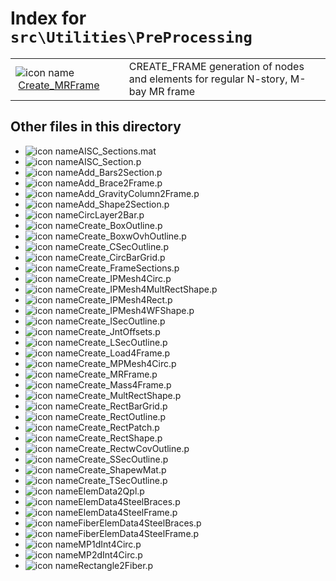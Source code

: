 <!-- <!DOCTYPE html> -->
<!-- <html lang="en"> -->
<!-- <body> -->
<!-- <a name="_top"></a>
<table width="100%"><tr><td align="left"><a href="../../../index.md"><img alt="<" border="0" src="../../../left.png">&nbsp;Master index</a></td>
<td align="right"><a href="index.md">Index for `src\Utilities\PreProcessing`&nbsp;<img alt=">" border="0" src="../../../right.png"></a></td></tr></table> -->

# Index for `src\Utilities\PreProcessing`

<table>
<tr><td><img src="../../../matlab_logo.png" alt="icon name" class="icon">&nbsp;<a href="Create_MRFrame">Create_MRFrame</a></td><td>CREATE_FRAME generation of nodes and elements for regular N-story, M-bay MR frame </td></tr></table>

## Other files in this directory

<ul>
<li><img src="../../../matlab_logo.png" alt="icon name" class="icon">AISC_Sections.mat</li><li><img src="../../../matlab_logo.png" alt="icon name" class="icon">AISC_Section.p</li><li><img src="../../../matlab_logo.png" alt="icon name" class="icon">Add_Bars2Section.p</li><li><img src="../../../matlab_logo.png" alt="icon name" class="icon">Add_Brace2Frame.p</li><li><img src="../../../matlab_logo.png" alt="icon name" class="icon">Add_GravityColumn2Frame.p</li><li><img src="../../../matlab_logo.png" alt="icon name" class="icon">Add_Shape2Section.p</li><li><img src="../../../matlab_logo.png" alt="icon name" class="icon">CircLayer2Bar.p</li><li><img src="../../../matlab_logo.png" alt="icon name" class="icon">Create_BoxOutline.p</li><li><img src="../../../matlab_logo.png" alt="icon name" class="icon">Create_BoxwOvhOutline.p</li><li><img src="../../../matlab_logo.png" alt="icon name" class="icon">Create_CSecOutline.p</li><li><img src="../../../matlab_logo.png" alt="icon name" class="icon">Create_CircBarGrid.p</li><li><img src="../../../matlab_logo.png" alt="icon name" class="icon">Create_FrameSections.p</li><li><img src="../../../matlab_logo.png" alt="icon name" class="icon">Create_IPMesh4Circ.p</li><li><img src="../../../matlab_logo.png" alt="icon name" class="icon">Create_IPMesh4MultRectShape.p</li><li><img src="../../../matlab_logo.png" alt="icon name" class="icon">Create_IPMesh4Rect.p</li><li><img src="../../../matlab_logo.png" alt="icon name" class="icon">Create_IPMesh4WFShape.p</li><li><img src="../../../matlab_logo.png" alt="icon name" class="icon">Create_ISecOutline.p</li><li><img src="../../../matlab_logo.png" alt="icon name" class="icon">Create_JntOffsets.p</li><li><img src="../../../matlab_logo.png" alt="icon name" class="icon">Create_LSecOutline.p</li><li><img src="../../../matlab_logo.png" alt="icon name" class="icon">Create_Load4Frame.p</li><li><img src="../../../matlab_logo.png" alt="icon name" class="icon">Create_MPMesh4Circ.p</li><li><img src="../../../matlab_logo.png" alt="icon name" class="icon">Create_MRFrame.p</li><li><img src="../../../matlab_logo.png" alt="icon name" class="icon">Create_Mass4Frame.p</li><li><img src="../../../matlab_logo.png" alt="icon name" class="icon">Create_MultRectShape.p</li><li><img src="../../../matlab_logo.png" alt="icon name" class="icon">Create_RectBarGrid.p</li><li><img src="../../../matlab_logo.png" alt="icon name" class="icon">Create_RectOutline.p</li><li><img src="../../../matlab_logo.png" alt="icon name" class="icon">Create_RectPatch.p</li><li><img src="../../../matlab_logo.png" alt="icon name" class="icon">Create_RectShape.p</li><li><img src="../../../matlab_logo.png" alt="icon name" class="icon">Create_RectwCovOutline.p</li><li><img src="../../../matlab_logo.png" alt="icon name" class="icon">Create_SSecOutline.p</li><li><img src="../../../matlab_logo.png" alt="icon name" class="icon">Create_ShapewMat.p</li><li><img src="../../../matlab_logo.png" alt="icon name" class="icon">Create_TSecOutline.p</li><li><img src="../../../matlab_logo.png" alt="icon name" class="icon">ElemData2Qpl.p</li><li><img src="../../../matlab_logo.png" alt="icon name" class="icon">ElemData4SteelBraces.p</li><li><img src="../../../matlab_logo.png" alt="icon name" class="icon">ElemData4SteelFrame.p</li><li><img src="../../../matlab_logo.png" alt="icon name" class="icon">FiberElemData4SteelBraces.p</li><li><img src="../../../matlab_logo.png" alt="icon name" class="icon">FiberElemData4SteelFrame.p</li><li><img src="../../../matlab_logo.png" alt="icon name" class="icon">MP1dInt4Circ.p</li><li><img src="../../../matlab_logo.png" alt="icon name" class="icon">MP2dInt4Circ.p</li><li><img src="../../../matlab_logo.png" alt="icon name" class="icon">Rectangle2Fiber.p</li></ul>


<!-- <hr><address>Generated on Thu 09-Jul-2020 10:37:02 by <strong><a href="http://www.artefact.tk/software/matlab/m2html/" title="Matlab Documentation in HTML">m2html</a></strong> &copy; 2005</address> -->
<!-- </body> -->
<!-- </html> -->